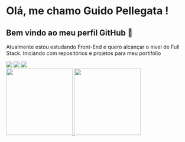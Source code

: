 # Olá, me chamo Guido Pellegata ! 
## Bem vindo ao meu perfil GitHub 👋

Atualmente estou estudando Front-End e quero alcançar o nivel de Full Stack.
Iniciando com repositórios e projetos para meu portifólio

<div>
<a href="https://instagram.com/GuidoPell" target="_blank"><img loading="lazy" src="https://img.shields.io/badge/-Instagram-%23E4405F?style=for-the-badge&logo=instagram&logoColor=white" target="_blank"></a>
<a href = "mailto:pellegatajunior@gmail.com"><img loading="lazy" src="https://img.shields.io/badge/Gmail-D14836?style=for-the-badge&logo=gmail&logoColor=white" target="_blank"></a>
<a href="https://www.linkedin.com/in/guido-pell" target="_blank"><img loading="lazy" src="https://img.shields.io/badge/-LinkedIn-%230077B5?style=for-the-badge&logo=linkedin&logoColor=white" target="_blank"></a>   
</div>

<div>
<a href="https://github.com/Pellegata">
<img loading="lazy" height="180em" src="https://github-readme-stats.vercel.app/api/top-langs/?username=Pellegata&layout=compact&langs_count=7&theme=dracula"/>
<img loading="lazy" height="180em" src="https://github-readme-stats.vercel.app/api?username=Pellegata&show_icons=true&theme=dracula&include_all_commits=true&count_private=true"/>
</div>
